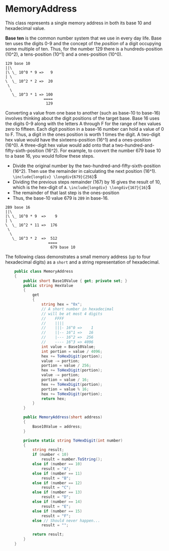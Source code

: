 ---
---
# MemoryAddress

This class represents a single memory address in both its base 10 and hexadecimal value.

**Base ten** is the common number system that we use in every day life. Base ten uses the digits 0-9 and the concept of the *position* of a digit occupying some multiple of ten. Thus, for the number 129 there is a hundreds-position (10^2), a tens-position (10^1) and a ones-position (10^0).

```text
129 base 10
||\
|\ \_ 10^0 * 9 =>   9
| \
\  \_ 10^2 * 2 =>  20
 \
  \
   \_ 10^3 * 1 => 100
                 ====
                  129
```

Converting a value from one base to another (such as base-10 to base-16) involves thinking about the digit positions of the target base. Base 16 uses the digits 0-9 along with the letters A through F for the range of hex values zero to fifteen. Each digit position in a base-16 number can hold a value of 0 to F. Thus, a digit in the ones position is worth 1 times the digit. A two-digit hex value would have the sixteens-position (16^1) and a ones-position (16^0). A three-digit hex value would add onto that a two-hundred-and-fifty-sixth-position (16^2). For example, to convert the number 679 base 10 to a base 16, you would follow these steps.

* Divide the original number by the two-hundred-and-fifty-sixth-position (16^2). Then use the remainder in calculating the next position (16^1). `\include{longdiv} \longdiv{679}{256}`$
* Dividing the previous steps remainder (167) by 16 gives the result of 10, which is the hex-digit of `A`. `\include{longdiv} \longdiv{167}{16}`$
* The remainder of that last step is the ones-position
* Thus, the base-10 value 679 is `2B9` in base-16.

```text
2B9 base 16
||\
|\ \_ 16^0 * 9  =>    9
| \
\  \_ 16^2 * 11 =>  176
 \
  \
   \_ 16^3 * 2  =>  512
                   ====
                    679 base 10
```

The following class demonstrates a small memory address (up to four hexadecimal digits) as a `short` and a string representation of hexadecimal.

```csharp
    public class MemoryAddress
    {
        public short Base10Value { get; private set; }
        public string HexValue
        {
            get
            {
                string hex = "0x";
                // A short number in hexadecimal 
                // will be at most 4 digits
                //    FFFF
                //    ||||
                //    |||- 16^0 =>    1
                //    ||-- 16^1 =>   16
                //    |--- 16^2 =>  256
                //    ---- 16^3 => 4096
                int value = Base10Value;
                int portion = value / 4096;
                hex += ToHexDigit(portion);
                value -= portion;
                portion = value / 256;
                hex += ToHexDigit(portion);
                value -= portion;
                portion = value / 16;
                hex += ToHexDigit(portion);
                portion = value % 16;
                hex += ToHexDigit(portion);
                return hex;
            }
        }

        public MemoryAddress(short address)
        {
            Base10Value = address;
        }

        private static string ToHexDigit(int number)
        {
            string result;
            if (number < 10)
                result = number.ToString();
            else if (number == 10)
                result = "A";
            else if (number == 11)
                result = "B";
            else if (number == 12)
                result = "C";
            else if (number == 13)
                result = "D";
            else if (number == 14)
                result = "E";
            else if (number == 15)
                result = "F";
            else // Should never happen...
                result = "";

            return result;
        }
    }
```
